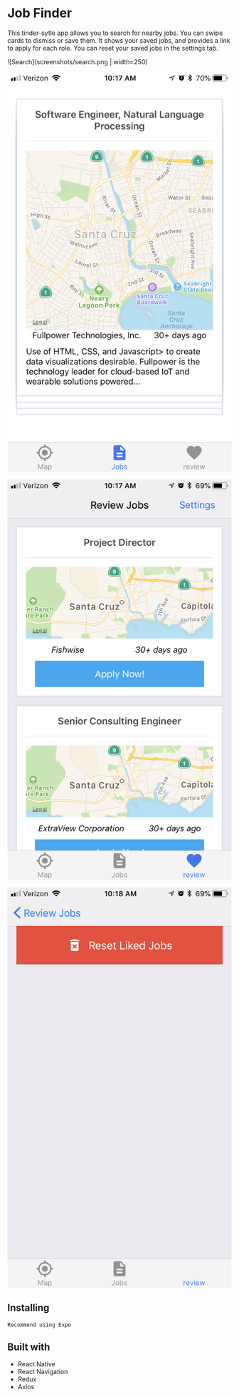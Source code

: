 # Job Finder

This tinder-sytle app allows you to search for nearby jobs. You can swipe cards to dismiss or save them. It shows your saved jobs, and provides a link to apply for each role. You can reset your saved jobs in the settings tab.

![Search](screenshots/search.png | width=250)

![Job List](screenshots/job-list.png)

![Review Jobs](screenshots/review-jobs.png)

![Reset Jobs](screenshots/reset-jobs.png)

## Installing

```
Recommend using Expo
```

## Built with

* React Native
* React Navigation
* Redux
* Axios
